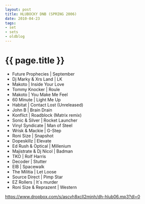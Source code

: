 ```yaml
---
layout: post
title: HLUBOCKY DNB (SPRING 2006)
date: 2010-04-23
tags:
- set
- sets
- oldblog
---
```


<h1>{{ page.title }}</h1>

* Future Prophecies | September
* Dj Marky & Xrs Land | LK
* Makoto | Inside Your Love
* Tommy Knocker | Roule
* Makoto | You Make Me Feel
* 60 Minute | Light Me Up
* Habitat | Contact Lost (Unreleased)
* John B | Brain Drain
* Konflict | Roadblock (Matrix remix)
* Sonic & Silver | Rocket Launcher
* Vinyl Syndicate | Man of Steel
* Wrisk & Mackie | G-Step
* Roni Size | Snapshot
* Dopeskillz | Elevate
* Ed Rush & Optical | Millenium
* Majistrate & Dj Nicol | Badman
* TKO | Rolf Harris
* Decoder | Stutter
* EIB | Spacewalk
* The Militia | Let Loose
* Source Direct | Pimp Star
* EZ Rollers | It`s murder
* Roni Size & Reprazent | Western

https://www.dropbox.com/s/ascvh8xcll2mjnh/dh-hlub06.mp3?dl=0


